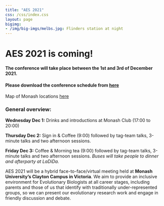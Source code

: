 ```yaml
---
title: "AES 2021"
css: /css/index.css
layout: page
bigimg:
- /img/big-imgs/melbs.jpg: Flinders station at night
---
```



# AES 2021 is coming!

#### The conference will take place between the 1st and 3rd of December 2021.

#### Please download the conference schedule from [here](./docs/ScheduleAES2021.pdf)  

Map of Monash locations [here](./docs/AES_Map2.pdf)

### General overview:

**Wednesday Dec 1:** Drinks and introductions at Monash Club (17:00 to 20:00)

**Thursday Dec 2:** Sign in & Coffee (9:00) followed by tag-team talks, 3-minute talks and two afternoon sessions.

**Friday Dec 3:** Coffee & Morning tea (9:00) followed by tag-team talks, 3-minute talks and two afternoon sessions. *Buses will take people to dinner and afterparty at LaDiDa.*

AES 2021 will be a hybrid face-to-face/virtual meeting held at **Monash University’s Clayton Campus in Victoria**. We aim to provide an inclusive environment for Evolutionary Biologists at all career stages, including parents and those of us that identify with traditionally under-represented groups, so we can present our evolutionary research work and engage in friendly discussion and debate.
